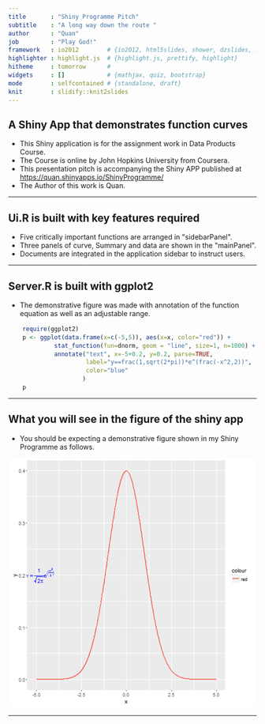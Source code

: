 ```yaml
---
title       : "Shiny Programme Pitch"
subtitle    : "A long way down the route "
author      : "Quan"
job         : "Play God!"
framework   : io2012        # {io2012, html5slides, shower, dzslides, ...}
highlighter : highlight.js  # {highlight.js, prettify, highlight}
hitheme     : tomorrow      # 
widgets     : []            # {mathjax, quiz, bootstrap}
mode        : selfcontained # {standalone, draft}
knit        : slidify::knit2slides
---
```


## A Shiny App that demonstrates function curves

- This Shiny application is for the assignment work in Data Products Course.
- The Course is online by John Hopkins University from Coursera.
- This presentation pitch is accompanying the Shiny APP published at
  https://quan.shinyapps.io/ShinyProgramme/
- The Author of this work is Quan.

---

## Ui.R is built with key features required

- Five critically important functions are arranged in "sidebarPanel".
- Three panels of curve, Summary and data are shown in the "mainPanel".
- Documents are integrated in the application sidebar to instruct users.

---

## Server.R is built with ggplot2

- The demonstrative figure was made with annotation of the function 
    equation as well as an adjustable range.


```r
    require(ggplot2)
    p <- ggplot(data.frame(x=c(-5,5)), aes(x=x, color="red")) +
             stat_function(fun=dnorm, geom = "line", size=1, n=1000) +
             annotate("text", x=-5+0.2, y=0.2, parse=TRUE, 
                      label="y==frac(1,sqrt(2*pi))*e^(frac(-x^2,2))", 
                      color="blue"
                     )
    p
```

---

## What you will see in the figure of the shiny app

- You should be expecting a demonstrative figure shown in my Shiny Programme as follows.

![plot of chunk unnamed-chunk-2](assets/fig/unnamed-chunk-2-1.png)

---
